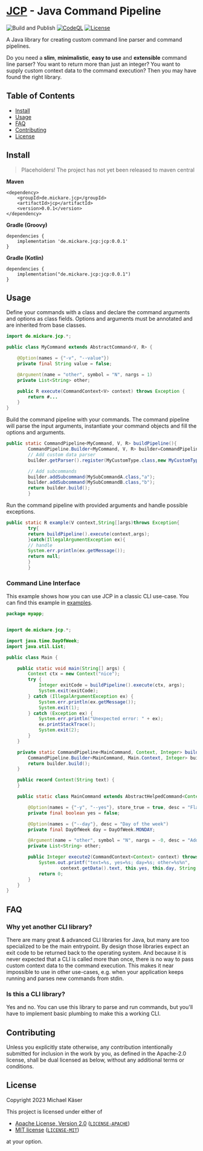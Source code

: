 # [JCP](https://github.com/mickare/jcp) - Java Command Pipeline

![Build and Publish](https://github.com/mickare/jcp/actions/workflows/main.yml/badge.svg) [![CodeQL](https://github.com/mickare/jcp/actions/workflows/codeql.yml/badge.svg)](https://github.com/mickare/jcp/actions/workflows/codeql.yml) [![License](https://img.shields.io/badge/license-MIT%2FApache--2.0-informational?style=flat-square)](COPYRIGHT.md)

A Java library for creating custom command line parser and command pipelines.

Do you need a **slim**, **minimalistic**, **easy to use** and **extensible** command line parser?
You want to return more than just an integer?
You want to supply custom context data to the command execution?
Then you may have found the right library.

## Table of Contents

- [Install](#install)
- [Usage](#usage)
- [FAQ](#faq)
- [Contributing](#contributing)
- [License](#license)


## Install

> Placeholders! The project has not yet been released to maven central

**Maven**

```
<dependency>
    <groupId>de.mickare.jcp</groupId>
    <artifactId>jcp</artifactId>
    <version>0.0.1</version>
</dependency>
```

**Gradle (Groovy)**

```
dependencies {
    implementation 'de.mickare.jcp:jcp:0.0.1'
}
```

**Gradle (Kotlin)**

```
dependencies {
    implementation("de.mickare.jcp:jcp:0.0.1")
}
```

## Usage

Define your commands with a class and declare the command arguments and options as class fields.
Options and arguments must be annotated and are inherited from base classes.

```java
import de.mickare.jcp.*;

public class MyCommand extends AbstractCommand<V, R> {

    @Option(names = {"-v", "--value"})
    private final String value = false;

    @Argument(name = "other", symbol = "N", nargs = 1)
    private List<String> other;

    public R execute(CommandContext<V> context) throws Exception {
        return #...
    }
}
```

Build the command pipeline with your commands.
The command pipeline will parse the input arguments, instantiate your command objects and fill the options and
arguments.

```java
public static CommandPipeline<MyCommand, V, R> buildPipeline(){
        CommandPipeline.Builder<MyCommand, V, R> builder=CommandPipeline.builder(MyCommand.class,"main");
        // Add custom data parser
        builder.getParser().register(MyCustomType.class,new MyCustomTypeParser());

        // Add subcommands
        builder.addSubcommand(MySubCommandA.class,"a");
        builder.addSubcommand(MySubCommandB.class,"b");
        return builder.build();
        }
```

Run the command pipeline with provided arguments and handle possible exceptions.

```java
public static R example(V context,String[]args)throws Exception{
        try{
        return buildPipeline().execute(context,args);
        }catch(IllegalArgumentException ex){
        // handle
        System.err.println(ex.getMessage());
        return null;
        }
        }
```

###

### Command Line Interface

This example shows how you can use JCP in a classic CLI use-case.
You can find this example in [examples](examples/ExampleCLI.java).

```java
package myapp;


import de.mickare.jcp.*;

import java.time.DayOfWeek;
import java.util.List;

public class Main {

    public static void main(String[] args) {
        Context ctx = new Context("nice");
        try {
            Integer exitCode = buildPipeline().execute(ctx, args);
            System.exit(exitCode);
        } catch (IllegalArgumentException ex) {
            System.err.println(ex.getMessage());
            System.exit(1);
        } catch (Exception ex) {
            System.err.println("Unexpected error: " + ex);
            ex.printStackTrace();
            System.exit(2);
        }
    }

    private static CommandPipeline<MainCommand, Context, Integer> buildPipeline() {
        CommandPipeline.Builder<MainCommand, Main.Context, Integer> builder = CommandPipeline.builder(MainCommand.class, "myapp");
        return builder.build();
    }

    public record Context(String text) {
    }

    public static class MainCommand extends AbstractHelpedCommand<Context, Integer> {

        @Option(names = {"-y", "--yes"}, store_true = true, desc = "Flag that stores true")
        private final boolean yes = false;

        @Option(names = {"--day"}, desc = "Day of the week")
        private final DayOfWeek day = DayOfWeek.MONDAY;

        @Argument(name = "other", symbol = "N", nargs = -0, desc = "Additional args")
        private List<String> other;

        public Integer execute2(CommandContext<Context> context) throws Exception {
            System.out.printf("text=%s, yes=%s; day=%s; other=%s%n",
                    context.getData().text, this.yes, this.day, String.join(",", this.other));
            return 0;
        }
    }
}
```

## FAQ

### Why yet another CLI library?

There are many great & advanced CLI libraries for Java, but many are too specialized to be the main entrypoint.
By design those libraries expect an exit code to be returned back to the operating system.
And because it is never expected that a CLI is called more than once, there is no way to pass custom context data to the
command execution.
This makes it near impossible to use in other use-cases, e.g. when your application keeps running and parses new
commands from stdin.

### Is this a CLI library?

Yes and no.
You can use this library to parse and run commands, but you'll have to implement basic plumbing to make this a working
CLI.

## Contributing

Unless you explicitly state otherwise, any contribution intentionally submitted
for inclusion in the work by you, as defined in the Apache-2.0 license, shall be
dual licensed as below, without any additional terms or conditions.

## License

Copyright 2023 Michael Käser

This project is licensed under either of

- [Apache License, Version 2.0](https://www.apache.org/licenses/LICENSE-2.0) ([`LICENSE-APACHE`](LICENSE-APACHE))
- [MIT license](https://opensource.org/licenses/MIT) ([`LICENSE-MIT`](LICENSE-MIT))

at your option.
